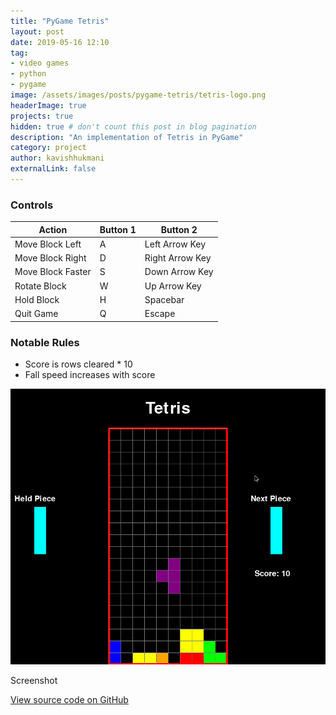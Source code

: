 ```yaml
---
title: "PyGame Tetris"
layout: post
date: 2019-05-16 12:10
tag:
- video games
- python
- pygame
image: /assets/images/posts/pygame-tetris/tetris-logo.png
headerImage: true
projects: true
hidden: true # don't count this post in blog pagination
description: "An implementation of Tetris in PyGame"
category: project
author: kavishhukmani
externalLink: false
---
```

### Controls
<div class="datatable-begin"></div>

Action                                | Button 1 | Button 2
------------------------------------- | -------- | ---------------
Move Block Left                       | A        | Left Arrow Key
Move Block Right                      | D        | Right Arrow Key
Move Block Faster                     | S        | Down Arrow Key
Rotate Block                          | W        | Up Arrow Key
Hold Block                            | H        | Spacebar
Quit Game                             | Q        | Escape

<div class="datatable-end"></div>


### Notable Rules
* Score is rows cleared * 10
* Fall speed increases with score

![Markdown Image](/assets/images/posts/pygame-tetris/tetris.png)
<figcaption class="caption">Screenshot</figcaption>


[View source code on GitHub](https://github.com/DoubleGremlin181/Tetris)
